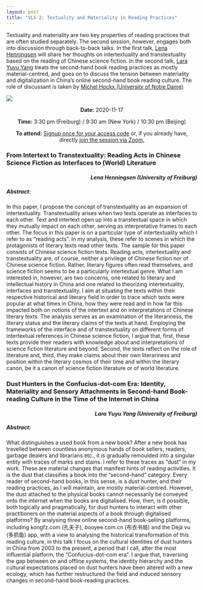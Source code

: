 ```yaml
---
layout: post
title: "VLS 2: Textuality and Materiality in Reading Practices"
---
```

<div class="row">
    <div class="6u 12u$(small)">
        <p>
        Textuality and materiality are two key properties of reading practices that are often studied separately. The second session, however, engages both into discussion through back-to-back talks. In the first talk, <a
            href="https://www.sinologie.uni-freiburg.de/Mitarbeiterinnen/professorinnen/henningsen">Lena Henningsen</a> will share her thoughts on intertextuality and transtextuality based on the reading of Chinese science fiction. In the second talk,  <a href="https://www.sinologie.uni-freiburg.de/Mitarbeiterinnen/projektmitarbeiterinnen/yang">Lara Yuyu Yang</a> treats the second-hand book reading practices as mostly material-centred, and goes on to discuss the tension between materiality and digitalization in China’s online second-hand book reading culture. The role of discussant is taken by  <a href="https://keough.nd.edu/profile/michel-hockx/">Michel Hockx (University of Notre Dame)</a>
        </p>
    </div>
    <div class="6u 12u$(small)">
        <span class="image fit"><img src="{{ site.baseurl }}/assets/images/Webpage_pic-LS2.jpg"></span>
    </div>
</div>
<div class="box">
    <p style="text-align: center;">
        <b>Date:</b> 2020-11-17
    </p>    
    <p style="text-align: center;">
        <b>Time:</b> 3:30 pm (Freiburg) / 9:30 am (New York) / 10:30 pm (Beijing)
    </p>
    <p style="text-align: center;">
        <b>To attend:</b> <a class="button special small icon fa-envelope-open" href="mailto:readchinalectureseries@gmail.com">Signup once for your access code</a> or, if you already have, directly
        <a class="button special small icon fa-video-camera" href="https://uni-freiburg.zoom.us/j/83487054977">join the session via Zoom.</a>
    </p>
</div>
<div class="row">
    <div class="6u 12u$(small)">
        <h3>From Intertext to Transtextuality: Reading Acts in Chinese Science Fiction as Interfaces to (World) Literature</h3>
        <h4 style="text-align: right"><i>Lena Henningsen (University of Freiburg)</i></h4>
        <h5> Abstract:</h5>
        <p>
            In this paper, I propose the concept of transtextuality as an expansion of intertextuality. Transtextuality arises when two texts operate as interfaces to each other. Text and intertext open up into a transtextual space in which they mutually impact on each other, serving as interpretative frames to each other. The focus in this paper is on a particular type of intertextuality which I refer to as “reading acts”. In my analysis, these refer to scenes in which the protagonists of literary texts read other texts. The sample for this paper consists of Chinese science fiction texts. Reading acts, intertextuality and transtextuality are, of course, neither a privilege of Chinese fiction nor of Chinese science fiction. Rather, literary figures often read themselves, and science fiction seems to be a particularly intertextual genre. What I am interested in, however, are two concerns, one related to literary and intellectual history in China and one related to theorizing intertextuality, interfaces and transtextuality. I aim at situating the texts within their respective historical and literary field in order to trace which texts were popular at what times in China, how they were read and in how far this impacted both on notions of the intertext and on interpretations of Chinese literary texts. The analysis serves as an examination of the literariness, the literary status and the literary claims of the texts at hand. Employing the frameworks of the interface and of transtextuality on different forms of intertextual references in Chinese science fiction, I argue that, first, these texts provide their readers with knowledge about and interpretations of science fiction literature and beyond. Second, the texts reflect on the role of literature and, third, they make claims about their own literariness and position within the literary cosmos of their time and within the literary canon, be it a canon of science fiction literature or of world literature.
        </p>
    </div>
    <div class="6u$ 12u$(small)">
        <h3>Dust Hunters in the Confucius-dot-com Era: Identity, Materiality and Sensory Attachments in Second-hand Book-reading Culture in the Time of the Internet in China</h3>
        <h4 style="text-align: right"><i>Lara Yuyu Yang (University of Freiburg)</i></h4>
        <h5> Abstract:</h5>
        <p>
        What distinguishes a used book from a new book? After a new book has travelled between countless anonymous hands of book sellers, readers, garbage dealers and librarians etc., it is gradually remoulded into a singular entity with traces of marks and stains. I refer to these traces as “dust” in my work. These are material changes that manifest hints of reading activities. It is the dust that classifies a book into the “second-hand” category. Every reader of second-hand books, in this sense, is a dust hunter, and their reading practices, as I will maintain, are mostly material-centred. However, the dust attached to the physical books cannot necessarily be conveyed onto the internet when the books are digitalised. How, then, is it possible, both logically and pragmatically, for dust hunters to interact with other practitioners on the material aspects of a book through digitalised platforms? By analysing three online second-hand book-selling platforms, including kongfz.com (孔夫子), booyee.com.cn (布衣书局) and the Déjà vu (多抓鱼) app, with a view to analysing the historical transformation of this reading culture, in this talk I focus on the cultural identities of dust hunters in China from 2003 to the present, a period that I call, after the most influential platform, the “Confucius-dot-com era”. I argue that, traversing the gap between on and offline systems, the identity hierarchy and the cultural expectations placed on dust hunters have been altered with a new ecology, which has further restructured the field and induced sensory changes in second-hand book-reading practices.
        </p>
    </div>
  </div>
